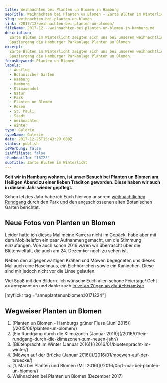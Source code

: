 ```yaml
---
title: Weihnachten bei Planten un Blomen in Hamburg
seoTitle: Weihnachten bei Planten un Blomen - Zarte Blüten im Winterlicht
slug: weihnachten-bei-planten-un-blomen
link: /2017/12/weihnachten-bei-planten-un-blomen/
fileName: 2017-12---weihnachten-bei-planten-un-blomen-in-hamburg.md
description:
  Zarte Blüten im Winterlicht zeigten sich uns bei unserem weihnachtlichen
  Spaziergang die Hamburger Parkanlage Planten un Blomen.
excerpt:
  Zarte Blüten im Winterlicht zeigten sich uns bei unserem weihnachtlichen
  Spaziergang die Hamburger Parkanlage Planten un Blomen.
focusKeyword: Planten un Blomen
labels:
  - Ausflug
  - Botanischer Garten
  - Hamburg
  - Hamburg
  - Klimawandel
  - Natur
  - Park
  - Planten un Blomen
  - Rosen
  - St. Pauli
  - Stadt
  - Weihnachten
  - Winter
type: Galerie
typeName: Galerie
date: 2017-12-25T15:43:29.000Z
status: publish
isWerbung: false
isAffiliate: false
thumbnailId: "18723"
subTitle: Zarte Blüten im Winterlicht
---
```


<strong>Seit wir in Hamburg wohnen, ist unser Besuch bei Planten un Blomen am
Heiligen Abend zu einer lieben Tradition geworden. Diese haben wir auch in
diesem Jahr wieder gepflegt.</strong>

Schon letztes Jahr habe ich Euch hier von unserem
[weihnachtlichen Rundgang](/2016/01/bluetenpracht-im-winter/) durch den Park und
den angeschlossenen alten Botanischen Garten berichtet.

## Neue Fotos von Planten un Blomen

Leider hatte ich dieses Mal meine Kamera nicht im Gepäck, habe aber mit dem
Mobiltelefon ein paar Aufnahmen gemacht, um die Stimmung einzufangen. Wie auch
schon 2016 waren wir überrascht über die Blütenvielfalt, die auch am 24.
Dezember noch zu sehen ist.

Neben den allgegenwärtigen Krähen und Möwen begegneten uns dieses Mal auch eine
Haselmaus, ein Eichhörnchen sowie ein Kaninchen. Diese sind mir jedoch nicht vor
die Linse gelaufen.

Viel Spaß mit den Bildern. Ich wünsche Euch allen schöne Feiertage! Geht es
entspannt an und denkt auch
[in vollen Zügen an die Achtsamkeit](/2017/12/bahnfahren-am-wochenende-es-weihnachtet-sehr/).

[myflickr tag ="anneplantenunblomen20171224"]

## Wegweiser Planten un Blomen

<ol>
    <li> [Planten un Blomen - Hamburgs grüner Fluss (Juni 2015)](/2015/06/planten-un-blomen/) <a href="/2016/01/ein-rundgang-durch-die-klimazonen-zum-neuen-jahr/">
</a></li>
    <li> [Ein Rundgang durch die Klimazonen (Januar 2016)](/2016/01/ein-rundgang-durch-die-klimazonen-zum-neuen-jahr/) </li>
    <li> [Blütenpracht im Winter (Januar 2016)](/2016/01/bluetenpracht-im-winter/) </li>
    <li> [Möwen auf der Brücke (Januar 2016)](/2016/01/moewen-auf-der-bruecke/) </li>
    <li> [1. Mai bei Planten und Blomen (Mai 2016)](/2016/05/1-mai-bei-planten-un-blomen/) </li>
    <li>Weihnachten bei Planten un Blomen (Dezember 2017)</li>
</ol>
